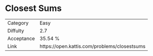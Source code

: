 # Closest Sums

<table>
    <tr>
        <td>Category</td>
        <td>Easy</td>
    </tr>
    <tr>
        <td>Diffulty</td>
        <td>2.7</td>
    </tr>
    <tr>
        <td>Acceptance</td>
        <td>35.54 %</td>
    </tr>
    <tr>
        <td>Link</td>
        <td>https://open.kattis.com/problems/closestsums</td>
    </tr>
</table>